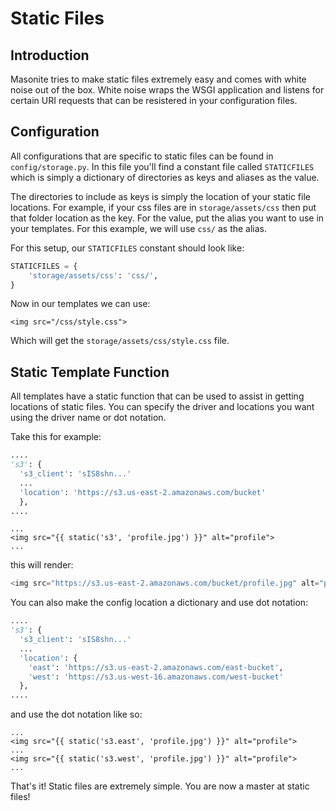 # Static Files

## Introduction

Masonite tries to make static files extremely easy and comes with white noise out of the box. White noise wraps the WSGI application and listens for certain URI requests that can be resistered in your configuration files.

## Configuration

All configurations that are specific to static files can be found in `config/storage.py`. In this file you'll find a constant file called `STATICFILES` which is simply a dictionary of directories as keys and aliases as the value.

The directories to include as keys is simply the location of your static file locations. For example, if your css files are in `storage/assets/css` then put that folder location as the key. For the value, put the alias you want to use in your templates. For this example, we will use `css/` as the alias.

For this setup, our `STATICFILES` constant should look like:

```python
STATICFILES = {
    'storage/assets/css': 'css/',
}
```

Now in our templates we can use:

```markup
<img src="/css/style.css">
```

Which will get the `storage/assets/css/style.css` file.

## Static Template Function

All templates have a static function that can be used to assist in getting locations of static files. You can specify the driver and locations you want using the driver name or dot notation.

Take this for example:

```python
....
's3': {
  's3_client': 'sIS8shn...'
  ...
  'location': 'https://s3.us-east-2.amazonaws.com/bucket'
  },
....
```

```markup
...
<img src="{{ static('s3', 'profile.jpg') }}" alt="profile">
...
```

this will render:

```python
<img src="https://s3.us-east-2.amazonaws.com/bucket/profile.jpg" alt="profile">
```

You can also make the config location a dictionary and use dot notation:

```python
....
's3': {
  's3_client': 'sIS8shn...'
  ...
  'location': {
    'east': 'https://s3.us-east-2.amazonaws.com/east-bucket',
    'west': 'https://s3.us-west-16.amazonaws.com/west-bucket'
  },
....
```

and use the dot notation like so:

```markup
...
<img src="{{ static('s3.east', 'profile.jpg') }}" alt="profile">
...
<img src="{{ static('s3.west', 'profile.jpg') }}" alt="profile">
...
```

That's it! Static files are extremely simple. You are now a master at static files!

